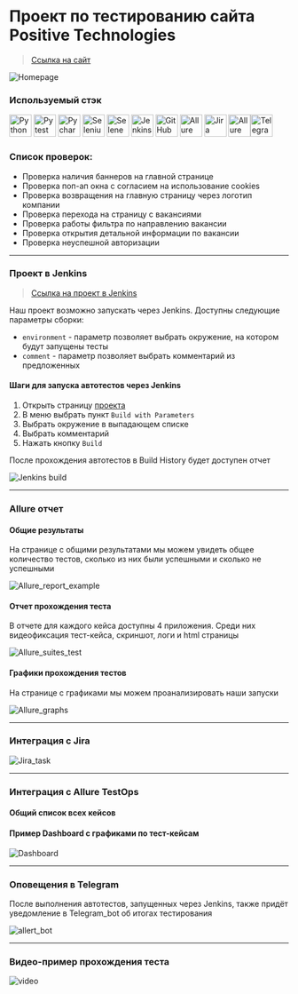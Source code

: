 <h1> Проект по тестированию сайта Positive Technologies</h1>

> <a target="_blank" href="https://www.ptsecurity.com/ru-ru/">Ссылка на сайт</a>

![Homepage](image/Homepage.png)

### Используемый стэк

<img title="Python" src="./image/python.png" height="40" width="40"/> <img title="Pytest" src="./image/pytest.png" height="40" width="40"/> <img title="Pycharm" src="./image/pycharm.png" height="40" width="40"/> <img title="Selenium" src="./image/selenium.png" height="40" width="40"/> <img title="Selene" src="./image/selene.png" height="40" width="40"/> <img title="Jenkins" src="./image/jenkins.png" height="40" width="40"/> <img title="GitHub" src="./image/github.png" height="40" width="40"/> <img title="Allure Report" src="./image/allure_report.png" height="40" width="40"/> <img title="Jira" src="./image/jira.jpg" height="40" width="40"/> <img title="Allure TestOps" src="./image/allureTestOps.png" height="40" width="40"/><img title="Telegram" src="./image/telegram.png" height="40" width="40"/> 


### Список проверок:
* Проверка наличия баннеров на главной странице
* Проверка поп-ап окна с согласием на использование cookies
* Проверка возвращения на главную страницу через логотип компании
* Проверка перехода на страницу с вакансиями
* Проверка работы фильтра по направлению вакансии
* Проверка открытия детальной информации по вакансии 
* Проверка неуспешной авторизации

----

### Проект в Jenkins
> <a target="_blank" href="https://jenkins.autotests.cloud/job/test-qa_guru_15/">Ссылка на проект в Jenkins</a>

Наш проект возможно запускать через Jenkins. Доступны следующие параметры сборки:
* `environment` - параметр позволяет выбрать окружение, на котором будут запущены тесты
* `comment` - параметр позволяет выбрать комментарий из предложенных


#### Шаги для запуска автотестов через Jenkins

1. Открыть страницу <a target="_blank" href="https://jenkins.autotests.cloud/job/test-qa_guru_15/">проекта</a>
2. В меню выбрать пункт `Build with Parameters`
3. Выбрать окружение в выпадающем списке
4. Выбрать комментарий
5. Нажать кнопку `Build`

После прохождения автотестов в Build History будет доступен отчет

![Jenkins build](./image/jenkins_build.png)

----

### Allure отчет
#### Общие результаты

На странице с общими результатами мы можем увидеть общее количество тестов, сколько из них были успешными и сколько не успешными

![Allure_report_example](./image/Allure_report_example.png)

#### Отчет прохождения теста

В отчете для каждого кейса доступны 4 приложения. Среди них видеофиксация тест-кейса, скриншот, логи и html страницы

![Allure_suites_test](./image/Allure_suites_test.png)

#### Графики прохождения тестов

На странице с графиками мы можем проанализировать наши запуски

![Allure_graphs](./image/Allure_graphs.png)

----

### Интеграция с Jira

![Jira_task](./image/jira_task.png)


----

### Интеграция с Allure TestOps

#### Общий список всех кейсов


#### Пример Dashboard с графиками по тест-кейсам

![Dashboard](./image/allure_dashboards.png)

----

### Оповещения в Telegram

После выполнения автотестов, запущенных через Jenkins, также придёт уведомление в Telegram_bot об итогах тестирования

![allert_bot](./image/allert_bot.png)

----

### Видео-пример прохождения теста

![video](./image/video.gif)
